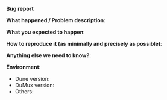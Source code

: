 <!--
This form is for bug reports ONLY!  
If you're looking for help check out the [readme](/README.md).
-->
**Bug report**

**What happened / Problem description**:

**What you expected to happen**:

**How to reproduce it (as minimally and precisely as possible)**:

**Anything else we need to know?**:

**Environment**:
- Dune version:
- DuMux version:  
- Others:

